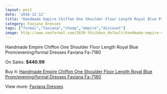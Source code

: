 ```yaml
---
layout: post
date: '2016-12-12'
title: "Handmade Empire Chiffon One Shoulder Floor Length Royal Blue Prom/evening/formal Dresses Faviana Fa-7180"
category: Faviana Dresses
tags: ["formal","faviana","cheap","empire","discount"]
image: http://www.neoformal.com/2630-thickbox_default/handmade-empire-chiffon-one-shoulder-floor-length-royal-blue-prom-evening-formal-dresses-faviana-fa-7180.jpg
---
```

Handmade Empire Chiffon One Shoulder Floor Length Royal Blue Prom/evening/formal Dresses Faviana Fa-7180

On Sales: **$440.99**
<a href="https://www.neoformal.com/en/faviana-dresses/988-handmade-empire-chiffon-one-shoulder-floor-length-royal-blue-prom-evening-formal-dresses-faviana-fa-7180.html"><amp-img layout="responsive" width="600" height="600" src="//www.neoformal.com/2630-thickbox_default/handmade-empire-chiffon-one-shoulder-floor-length-royal-blue-prom-evening-formal-dresses-faviana-fa-7180.jpg" alt="Handmade Empire Chiffon One Shoulder Floor Length Royal Blue Prom/evening/formal Dresses Faviana Fa-7180 0" /></a>
<a href="https://www.neoformal.com/en/faviana-dresses/988-handmade-empire-chiffon-one-shoulder-floor-length-royal-blue-prom-evening-formal-dresses-faviana-fa-7180.html"><amp-img layout="responsive" width="600" height="600" src="//www.neoformal.com/2631-thickbox_default/handmade-empire-chiffon-one-shoulder-floor-length-royal-blue-prom-evening-formal-dresses-faviana-fa-7180.jpg" alt="Handmade Empire Chiffon One Shoulder Floor Length Royal Blue Prom/evening/formal Dresses Faviana Fa-7180 1" /></a>
<a href="https://www.neoformal.com/en/faviana-dresses/988-handmade-empire-chiffon-one-shoulder-floor-length-royal-blue-prom-evening-formal-dresses-faviana-fa-7180.html"><amp-img layout="responsive" width="600" height="600" src="//www.neoformal.com/2632-thickbox_default/handmade-empire-chiffon-one-shoulder-floor-length-royal-blue-prom-evening-formal-dresses-faviana-fa-7180.jpg" alt="Handmade Empire Chiffon One Shoulder Floor Length Royal Blue Prom/evening/formal Dresses Faviana Fa-7180 2" /></a>

Buy it: [Handmade Empire Chiffon One Shoulder Floor Length Royal Blue Prom/evening/formal Dresses Faviana Fa-7180](https://www.neoformal.com/en/faviana-dresses/988-handmade-empire-chiffon-one-shoulder-floor-length-royal-blue-prom-evening-formal-dresses-faviana-fa-7180.html "Handmade Empire Chiffon One Shoulder Floor Length Royal Blue Prom/evening/formal Dresses Faviana Fa-7180")

View more: [Faviana Dresses](https://www.neoformal.com/en/10-faviana-dresses "Faviana Dresses")